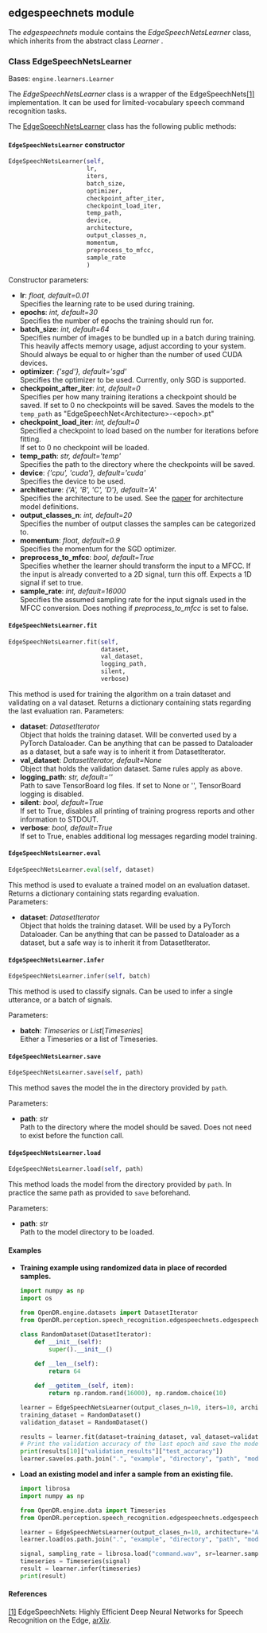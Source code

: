 ## edgespeechnets module

The *edgespeechnets* module contains the *EdgeSpeechNetsLearner* class, which inherits from the abstract class *Learner*
.

### Class EdgeSpeechNetsLearner

Bases: `engine.learners.Learner`

The *EdgeSpeechNetsLearner* class is a wrapper of the EdgeSpeechNets[[1]](#edgespeechnets-arxiv) implementation. It can
be used for limited-vocabulary speech command recognition tasks.

The [EdgeSpeechNetsLearner](#src.perception.speech_recognition.edgespeechnets_learner.py) class has the following public
methods:

#### `EdgeSpeechNetsLearner` constructor

```python
EdgeSpeechNetsLearner(self,
                      lr,
                      iters,
                      batch_size,
                      optimizer,
                      checkpoint_after_iter,
                      checkpoint_load_iter,
                      temp_path,
                      device,
                      architecture,
                      output_classes_n,
                      momentum,
                      preprocess_to_mfcc,
                      sample_rate
                      )
```

Constructor parameters:

- **lr**: *float, default=0.01*  
  Specifies the learning rate to be used during training.
- **epochs**: *int, default=30*  
  Specifies the number of epochs the training should run for.
- **batch_size**: *int, default=64*  
  Specifies number of images to be bundled up in a batch during training.
  This heavily affects memory usage, adjust according to your system.
  Should always be equal to or higher than the number of used CUDA devices.
- **optimizer**: *{'sgd'}, default='sgd'*  
  Specifies the optimizer to be used. Currently, only SGD is supported.
- **checkpoint_after_iter**: *int, default=0*  
  Specifies per how many training iterations a checkpoint should be saved. If set to 0 no checkpoints will be saved.
  Saves the models to the `temp_path` as "EdgeSpeechNet\<Architecture\>-\<epoch\>.pt"
- **checkpoint_load_iter**: *int, default=0*   
  Specified a checkpoint to load based on the number for iterations before fitting.   
  If set to 0 no checkpoint will be loaded.
- **temp_path**: *str, default='temp'*  
  Specifies the path to the directory where the checkpoints will be saved.
- **device**: *{'cpu', 'cuda'}, default='cuda'*  
  Specifies the device to be used.
- **architecture**: *{'A', 'B', 'C', 'D'}, default='A'*  
  Specifies the architecture to be used. See the [paper](#edgespeechnets-arxiv) for architecture model definitions.
- **output_classes_n**: *int, default=20*  
  Specifies the number of output classes the samples can be categorized to.
- **momentum**: *float, default=0.9*  
  Specifies the momentum for the SGD optimizer.
- **preprocess_to_mfcc**: *bool, default=True*  
  Specifies whether the learner should transform the input to a MFCC.
  If the input is already converted to a 2D signal,  turn this off.
  Expects a 1D signal if set to true.
- **sample_rate**: *int, default=16000*  
  Specifies the assumed sampling rate for the input signals used in the MFCC conversion.
  Does nothing if  *preprocess_to_mfcc* is set to false.

#### `EdgeSpeechNetsLearner.fit`

```python
EdgeSpeechNetsLearner.fit(self,
                          dataset,
                          val_dataset,
                          logging_path,
                          silent,
                          verbose)
```

This method is used for training the algorithm on a train dataset and validating on a val dataset.
Returns a dictionary containing stats regarding the last evaluation ran.
Parameters:

- **dataset**: *DatasetIterator*  
  Object that holds the training dataset. Will be converted used by a PyTorch Dataloader. Can be anything that can be
  passed to Dataloader as a dataset, but a safe way is to inherit it from DatasetIterator.
- **val_dataset**: *DatasetIterator, default=None*  
  Object that holds the validation dataset. Same rules apply as above.
- **logging_path**: *str, default=''*  
  Path to save TensorBoard log files. If set to None or '', TensorBoard logging is disabled.
- **silent**: *bool, default=True*  
  If set to True, disables all printing of training progress reports and other information to STDOUT.
- **verbose**: *bool, default=True*  
  If set to True, enables additional log messages regarding model training.

#### `EdgeSpeechNetsLearner.eval`

```python
EdgeSpeechNetsLearner.eval(self, dataset)
```

This method is used to evaluate a trained model on an evaluation dataset.
Returns a dictionary containing stats regarding evaluation.  
Parameters:

- **dataset**: *DatasetIterator*  
  Object that holds the training dataset. Will be used by a PyTorch Dataloader.
  Can be anything that can be passed to Dataloader as a dataset, but a safe way is to inherit it from DatasetIterator.

#### `EdgeSpeechNetsLearner.infer`

```python
EdgeSpeechNetsLearner.infer(self, batch)
```

This method is used to classify signals. Can be used to infer a single utterance, or a batch of signals.

Parameters:

- **batch**: *Timeseries* or *List*[*Timeseries*]   
  Either a Timeseries or a list of Timeseries. 

#### `EdgeSpeechNetsLearner.save`

```python
EdgeSpeechNetsLearner.save(self, path)
```

This method saves the model the in the directory provided by `path`.

Parameters:

- **path**: *str*  
  Path to the directory where the model should be saved. Does not need to exist before the function call.

#### `EdgeSpeechNetsLearner.load`

```python
EdgeSpeechNetsLearner.load(self, path)
```

This method loads the model from the directory provided by `path`.
In practice the same path as provided to `save` beforehand.

Parameters:

- **path**: *str*  
  Path to the model directory to be loaded.

#### Examples

* **Training example using randomized data in place of recorded samples.**

  ```python
  import numpy as np
  import os
  
  from OpenDR.engine.datasets import DatasetIterator
  from OpenDR.perception.speech_recognition.edgespeechnets.edgespeechnets_learner from EdgeSpeechNetsLearner
  
  class RandomDataset(DatasetIterator):
      def __init__(self):
          super().__init__()
          
      def __len__(self):
          return 64
  
      def __getitem__(self, item):
          return np.random.rand(16000), np.random.choice(10)
  
  learner = EdgeSpeechNetsLearner(output_clases_n=10, iters=10, architecture="A")
  training_dataset = RandomDataset()
  validation_dataset = RandomDataset()
  
  results = learner.fit(dataset=training_dataset, val_dataset=validation_dataset)
  # Print the validation accuracy of the last epoch and save the model to a file
  print(results[10]["validation_results"]["test_accuracy"])
  learner.save(os.path.join(".", "example", "directory", "path", "model"))
  ```

* **Load an existing model and infer a sample from an existing file.**
  ```python
  import librosa
  import numpy as np
  
  from OpenDR.engine.data import Timeseries
  from OpenDR.perception.speech_recognition.edgespeechnets.edgespeechnets_learner from EdgeSpeechNetsLearner
  
  learner = EdgeSpeechNetsLearner(output_clases_n=10, architecture="A")
  learner.load(os.path.join(".", "example", "directory", "path", "model"))

  signal, sampling_rate = librosa.load("command.wav", sr=learner.sample_rate)
  timeseries = Timeseries(signal)
  result = learner.infer(timeseries)
  print(result)
  ```

#### References

<a name="edgespeechnets-arxiv" href="https://arxiv.org/abs/1810.08559">[1]</a> EdgeSpeechNets: Highly Efficient Deep
Neural Networks for Speech Recognition on the Edge,
[arXiv](https://arxiv.org/abs/1810.08559).  
